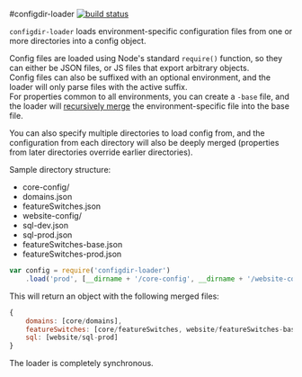#configdir-loader
[![build status](https://secure.travis-ci.org/SLaks/configdir-loader.png)](http://travis-ci.org/SLaks/configdir-loader)

`configdir-loader` loads environment-specific configuration files from one or more directories into a config object.  

Config files are loaded using Node's standard `require()` function, so they can either be JSON files, or JS files that export arbitrary objects.  
Config files can also be suffixed with an optional environment, and the loader will only parse files with the active suffix.  
For properties common to all environments, you can create a `-base` file, and the loader will [recursively merge](http://lodash.com/docs#merge) the environment-specific file into the base file.

You can also specify multiple directories to load config from, and the configuration from each directory will also be deeply merged (properties from later directories override earlier directories).

Sample directory structure:

 - core-config/
  - domains.json
  - featureSwitches.json
 - website-config/
  - sql-dev.json
  - sql-prod.json
  - featureSwitches-base.json
  - featureSwitches-prod.json

```js
var config = require('configdir-loader')
	.load('prod', [__dirname + '/core-config', __dirname + '/website-config']);
```

This will return an object with the following merged files:

```js
{
	domains: [core/domains],
	featureSwitches: [core/featureSwitches, website/featureSwitches-base, website/featureSwitches-prod],
	sql: [website/sql-prod]
}
```

The loader is completely synchronous.